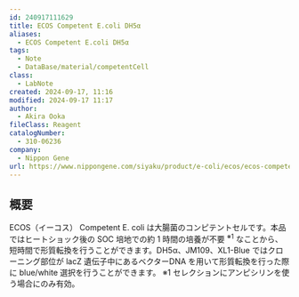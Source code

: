 ```yaml
---
id: 240917111629
title: ECOS Competent E.coli DH5α
aliases:
  - ECOS Competent E.coli DH5α
tags:
  - Note
  - DataBase/material/competentCell
class:
  - LabNote
created: 2024-09-17, 11:16
modified: 2024-09-17 11:17
author:
  - Akira Ooka
fileClass: Reagent
catalogNumber:
  - 310-06236
company:
  - Nippon Gene
url: https://www.nippongene.com/siyaku/product/e-coli/ecos/ecos-competent-e-coli.html
---
```

## 概要
ECOS（イーコス） Competent E. coli は大腸菌のコンピテントセルです。本品ではヒートショック後の SOC 培地での約 1 時間の培養が不要 <sup>※1</sup> なことから、短時間で形質転換を行うことができます。DH5α、JM109、XL1-Blue ではクローニング部位が lacZ 遺伝子中にあるベクターDNA を用いて形質転換を行った際に blue/white 選択を行うことができます。
※1 セレクションにアンピシリンを使う場合にのみ有効。